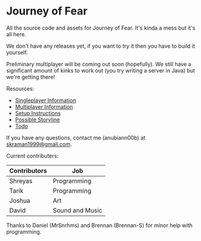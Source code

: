 Journey of Fear
===============

All the source code and assets for Journey of Fear. It's kinda a mess but it's all here.

We don't have any releases yet, if you want to try it then you have to build it yourself.

Preliminary multiplayer will be coming out soon (hopefully). We still have a significant amount of kinks to work out (you try writing a server in Java) but we're getting there!

Resources:

* [Singleplayer Information](info/singleplayer_info.txt)
* [Multiplayer Information](info/multiplayer_info.md)
* [Setup Instructions](info/setup.md)
* [Possible Storyline](info/storyline.txt)
* [Todo](todo.txt)

If you have any questions, contact me (anubiann00b) at skraman1999@gmail.com.

Current contributers:

|    Contributors   |      Job      |
| ------------- | ------------- |
| Shreyas       | Programming   |
| Tarik         | Programming   |
| Joshua        | Art   |
| David         | Sound and Music   |

Thanks to Daniel (MrSnrhms) and Brennan (Brennan-S) for minor help with programming.

